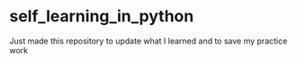 # self_learning_in_python
Just made this repository to update what I learned and to save my practice work
